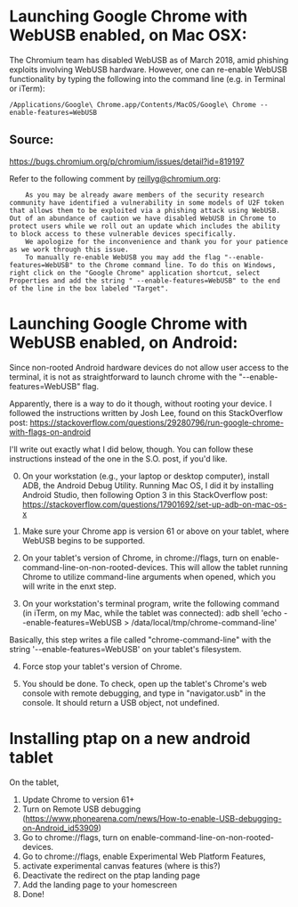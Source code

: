 # Launching Google Chrome with WebUSB enabled, on Mac OSX:

The Chromium team has disabled WebUSB as of March 2018, amid phishing exploits involving WebUSB hardware. 
However, one can re-enable WebUSB functionality by typing the following into the command line (e.g. in Terminal or iTerm): 

    /Applications/Google\ Chrome.app/Contents/MacOS/Google\ Chrome --enable-features=WebUSB

## Source: 
https://bugs.chromium.org/p/chromium/issues/detail?id=819197

Refer to the following comment by reillyg@chromium.org: 

        As you may be already aware members of the security research community have identified a vulnerability in some models of U2F token that allows them to be exploited via a phishing attack using WebUSB. Out of an abundance of caution we have disabled WebUSB in Chrome to protect users while we roll out an update which includes the ability to block access to these vulnerable devices specifically.
        We apologize for the inconvenience and thank you for your patience as we work through this issue.
        To manually re-enable WebUSB you may add the flag "--enable-features=WebUSB" to the Chrome command line. To do this on Windows, right click on the "Google Chrome" application shortcut, select Properties and add the string " --enable-features=WebUSB" to the end of the line in the box labeled "Target".


# Launching Google Chrome with WebUSB enabled, on Android:
Since non-rooted Android hardware devices do not allow user access to the terminal, it is not as straightforward to launch chrome with the "--enable-features=WebUSB" flag. 

Apparently, there is a way to do it though, without rooting your device. I followed the instructions written by Josh Lee, found on this StackOverflow post:
https://stackoverflow.com/questions/29280796/run-google-chrome-with-flags-on-android 

I'll write out exactly what I did below, though. You can follow these instructions instead of the one in the S.O. post, if you'd like. 

0. On your workstation (e.g., your laptop or desktop computer), install ADB, the Android Debug Utility. Running Mac OS, I did it by installing Android Studio, then following Option 3 in this StackOverflow post: 
https://stackoverflow.com/questions/17901692/set-up-adb-on-mac-os-x

1. Make sure your Chrome app is version 61 or above on your tablet, where WebUSB begins to be supported.
2. On your tablet's version of Chrome, in chrome://flags, turn on enable-command-line-on-non-rooted-devices. This will allow the tablet running Chrome to utilize command-line arguments when opened, which you will write in the enxt step.

3. On your workstation's terminal program, write the following command (in iTerm, on my Mac, while the tablet was connected): 
adb shell 'echo --enable-features=WebUSB > /data/local/tmp/chrome-command-line'

Basically, this step writes a file called "chrome-command-line" with the string '--enable-features=WebUSB' on your tablet's filesystem. 

4. Force stop your tablet's version of Chrome. 

5. You should be done. To check, open up the tablet's Chrome's web console with remote debugging, and type in "navigator.usb" in the console. It should return a USB object, not undefined. 



# Installing ptap on a new android tablet

On the tablet,
1. Update Chrome to version 61+
2. Turn on Remote USB debugging (https://www.phonearena.com/news/How-to-enable-USB-debugging-on-Android_id53909)
3. Go to chrome://flags, turn on enable-command-line-on-non-rooted-devices.
4. Go to chrome://flags, enable Experimental Web Platform Features, 
5. activate experimental canvas features (where is this?)
6. Deactivate the redirect on the ptap landing page 
7. Add the landing page to your homescreen
8. Done!